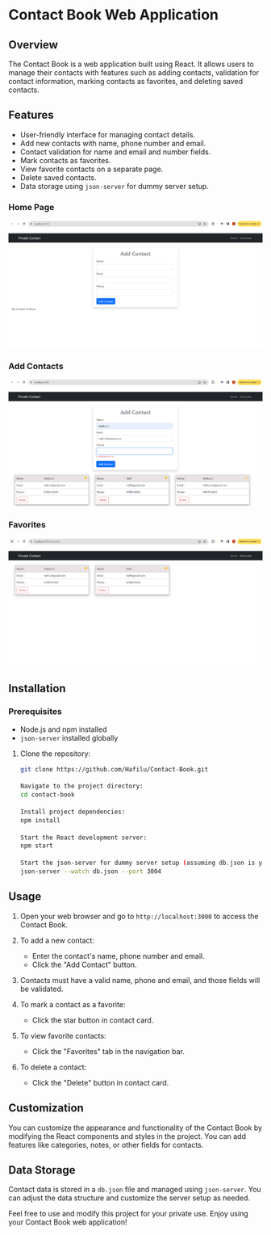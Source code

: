 # Contact Book Web Application

## Overview
The Contact Book is a web application built using React. It allows users to manage their contacts with features such as adding contacts, validation for contact information, marking contacts as favorites, and deleting saved contacts.

## Features
- User-friendly interface for managing contact details.
- Add new contacts with name, phone number and email.
- Contact validation for name and email and number fields.
- Mark contacts as favorites.
- View favorite contacts on a separate page.
- Delete saved contacts.
- Data storage using `json-server` for dummy server setup.

### Home Page
![home](screenshots/1.PNG)

### Add Contacts
![add](screenshots/2.PNG)

### Favorites
![fav](screenshots/3.PNG)

## Installation

### Prerequisites
- Node.js and npm installed
- `json-server` installed globally

1. Clone the repository:

   ```bash
   git clone https://github.com/Hafilu/Contact-Book.git

   Navigate to the project directory:
   cd contact-book
   
   Install project dependencies:
   npm install

   Start the React development server:
   npm start
   
   Start the json-server for dummy server setup (assuming db.json is your data file):
   json-server --watch db.json --port 3004


## Usage
 
1. Open your web browser and go to `http://localhost:3000` to access the Contact Book.

2. To add a new contact:
   
   - Enter the contact's name, phone number and email.
   - Click the "Add Contact" button.

4. Contacts must have a valid name, phone and email, and those fields will be validated.

5. To mark a contact as a favorite:
   - Click the star button in contact card.

6. To view favorite contacts:
   - Click the "Favorites" tab in the navigation bar.

7. To delete a contact:
   - Click the "Delete" button in contact card.

## Customization
 
You can customize the appearance and functionality of the Contact Book by modifying the React components and styles in the project. You can add features like categories, notes, or other fields for contacts.

## Data Storage
 
Contact data is stored in a `db.json` file and managed using `json-server`. You can adjust the data structure and customize the server setup as needed.


Feel free to use and modify this project for your private use.
Enjoy using your Contact Book web application!


